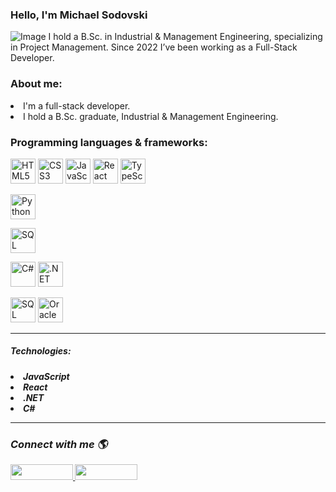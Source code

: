 ### Hello, I'm Michael Sodovski
![Image](https://i.ibb.co/wWF6C2p/Welcome-To-My-Life-Facebook-Cover-Photo.png) 
I hold a B.Sc. in Industrial & Management Engineering, specializing in Project Management. Since 2022 I’ve been working as a Full-Stack Developer.

<h3> About me: </h3>
<li> I'm a full-stack developer.
<li> I hold a B.Sc. graduate, Industrial & Management Engineering.

<h3>  Programming languages & frameworks: </h3>
<p align="left">
  <img src="https://cdn.jsdelivr.net/gh/devicons/devicon/icons/html5/html5-original.svg" alt="HTML5" width="40" height="40"/>
  <img src="https://cdn.jsdelivr.net/gh/devicons/devicon/icons/css3/css3-original.svg" alt="CSS3" width="40" height="40"/>
  <img src="https://cdn.jsdelivr.net/gh/devicons/devicon/icons/javascript/javascript-original.svg" alt="JavaScript" width="40" height="40"/>
  <img src="https://cdn.jsdelivr.net/gh/devicons/devicon/icons/react/react-original.svg" alt="React" width="40" height="40"/>
  <img src="https://cdn.jsdelivr.net/gh/devicons/devicon/icons/typescript/typescript-original.svg" alt="TypeScript" width="40" height="40"/>
</p>

<p align="left"> 
<img src="https://cdn.jsdelivr.net/gh/devicons/devicon/icons/python/python-original.svg" alt="Python" width="40" height="40"/>
</p>

<p align="left"> 
  <img src="https://img.icons8.com/ios-filled/50/000000/sql.png" alt="SQL" width="40" height="40"/>
</p> 

<p align="left"> 
  <img src="https://cdn.jsdelivr.net/gh/devicons/devicon/icons/csharp/csharp-original.svg" alt="C#" width="40" height="40"/>
  <img src="https://cdn.jsdelivr.net/gh/devicons/devicon/icons/dot-net/dot-net-original.svg" alt=".NET" width="40" height="40"/>
</p>

<p align="left"> 
  <img src="https://cdn.jsdelivr.net/gh/devicons/devicon/icons/mysql/mysql-original.svg" alt="SQL" width="40" height="40"/>
  <img src="https://cdn.jsdelivr.net/gh/devicons/devicon/icons/oracle/oracle-original.svg" alt="Oracle" width="40" height="40"/>
</p> 
  

<hr>
<h5> Technologies: <h5>
<li> JavaScript
<li> React
<li> .NET
<li> C#

<hr>                                                                                                                   
<h3> Connect with me 🌎 </h3>
<a href="https://www.linkedin.com/in/michael-sodovski-2563a31a0/">
  <img src="https://asougidigital.com/service/img/publicidad-linkedin/linkedin-logo.png" width="100" height="25"/>
</a>
<a href="https://www.facebook.com/michael.svanidze/">
  <img src="https://upload.wikimedia.org/wikipedia/commons/thumb/7/7c/Facebook_New_Logo_%282015%29.svg/768px-Facebook_New_Logo_%282015%29.svg.png" width="100" height="25" />
</a>

